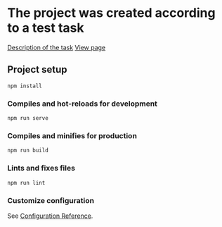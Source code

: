 # The project was created according to a test task
[Description of the task](https://ksawl.github.io/show.test.vue.brighta/)
[View page](https://show-test-vue-brighta.herokuapp.com/)

## Project setup
```
npm install
```

### Compiles and hot-reloads for development
```
npm run serve
```

### Compiles and minifies for production
```
npm run build
```

### Lints and fixes files
```
npm run lint
```

### Customize configuration
See [Configuration Reference](https://cli.vuejs.org/config/).
